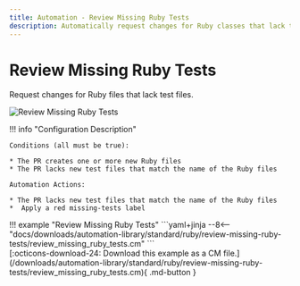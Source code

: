 ```yaml
---
title: Automation - Review Missing Ruby Tests
description: Automatically request changes for Ruby classes that lack test files in a PR.
---
```

# Review Missing Ruby Tests

<!-- --8<-- [start:example]-->

Request changes for Ruby files that lack test files.

![Review Missing Ruby Tests](/automations/standard/ruby/review-missing-ruby-tests/review-missing-ruby-tests.png)

!!! info "Configuration Description"

    Conditions (all must be true):
    
    * The PR creates one or more new Ruby files
    * The PR lacks new test files that match the name of the Ruby files
    
    Automation Actions:
    
    * The PR lacks new test files that match the name of the Ruby files
    *  Apply a red missing-tests label

<div class="automationExample" markdown="1">
!!! example "Review Missing Ruby Tests"
    ```yaml+jinja
    --8<-- "docs/downloads/automation-library/standard/ruby/review-missing-ruby-tests/review_missing_ruby_tests.cm"
    ```
    <div class="result" markdown>
      <span>
      [:octicons-download-24: Download this example as a CM file.](/downloads/automation-library/standard/ruby/review-missing-ruby-tests/review_missing_ruby_tests.cm){ .md-button }
      </span>
    </div>
<!-- --8<-- [end:example]-->